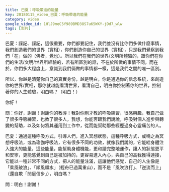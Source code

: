 ```yaml
---
title: 巴夏：呼吸帶進的能量
key: 20180115_video_巴夏：呼吸帶進的能量
category: video
google_video_id: 1HlJ9meC5f989BMD38S7u65WXY-jDd7_wlw
tags: [影片]
---
```


巴夏：謹記、謹記，這很重要，你們都要記住，我們並沒有比你們多做什麼事情，我們創造我們的世界（實相），你們創造你自己的世界（實相），只是我們覺察到我們「在」做的（佛者，覺也）。所以我們在我們的世界/文明所體驗的，跟你們在你們的生活/文明/世界所經驗的，若有所區別的話，不在於所做的事情不同，而在於，你們多大程度上，意識到我們倆做的事情都一樣，這是我們之間的唯一區別。

所以，你越是清楚你自己的真實身份，越是明白，你是通過你的信念系統，來創造你的世界/實相，那你就越能看清世界，看清自己，明白你控制著你的世界，控制著你的人生體驗，明白嗎？（明白！）

你好！

問：你好，謝謝！謝謝你的教導！我對你剛才教的呼吸練習，很感興趣，我自己做了很多呼吸練習，也教了很多人，我想，你能否跟我們說說，呼吸對個人進步與轉變的幫助，以及如何將其運用到工作中，從而能幫助那些經歷過身心靈痛苦的人。

巴夏：通過這種呼吸方式，引導人們，進入冥想狀態，這種呼吸方式，或稱之為冥想呼吸法，或為瑜伽呼吸法，它有很多不同的功效，就像我們說的，它能給身體注入強大的能量，這些能量，能幫助身體機能，更和諧完整地運作，讓人的狀態更平和安寧，更能感覺到自己是被加持的，更容易進入內心，與自己的高我獲得連接，它能以一種非常不同的方式，把人的能量注滿，這讓他們感覺，自己的人生像是「乘風破浪」、「順風順水」（輕舟已過萬重山），而不是「風吹浪打」、「逆流而上」（還自欺「閒庭信步」），明白嗎？

問：明白！謝謝！
